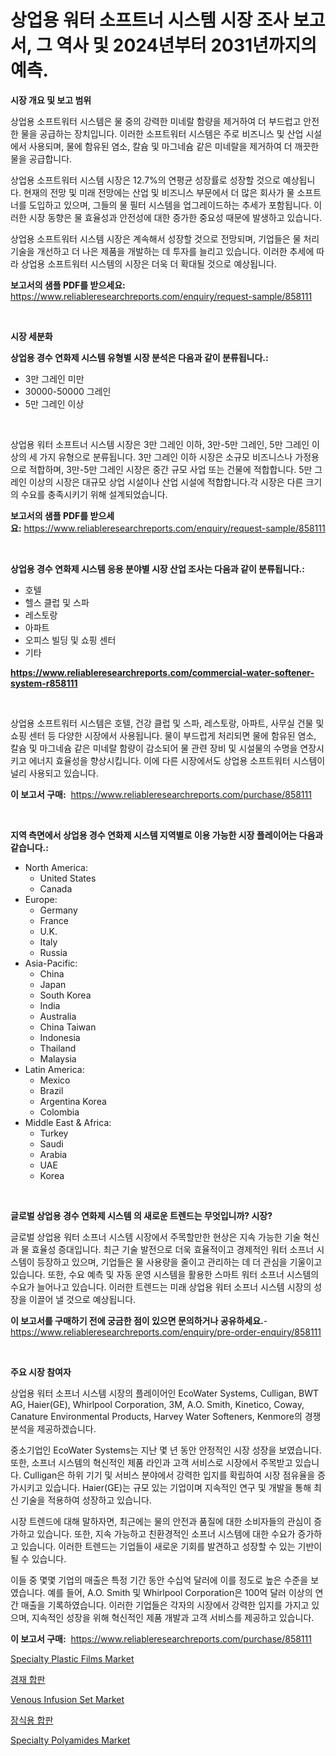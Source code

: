 <p><h1>상업용 워터 소프트너 시스템 시장 조사 보고서, 그 역사 및 2024년부터 2031년까지의 예측.</h1></p><p><strong>시장 개요 및 보고 범위</strong></p>
<p><p>상업용 소프트워터 시스템은 물 중의 강력한 미네랄 함량을 제거하여 더 부드럽고 안전한 물을 공급하는 장치입니다. 이러한 소프트워터 시스템은 주로 비즈니스 및 산업 시설에서 사용되며, 물에 함유된 염소, 칼슘 및 마그네슘 같은 미네랄을 제거하여 더 깨끗한 물을 공급합니다.</p><p>상업용 소프트워터 시스템 시장은 12.7%의 연평균 성장률로 성장할 것으로 예상됩니다. 현재의 전망 및 미래 전망에는 산업 및 비즈니스 부문에서 더 많은 회사가 물 소프트너를 도입하고 있으며, 그들의 물 필터 시스템을 업그레이드하는 추세가 포함됩니다. 이러한 시장 동향은 물 효율성과 안전성에 대한 증가한 중요성 때문에 발생하고 있습니다.</p><p>상업용 소프트워터 시스템 시장은 계속해서 성장할 것으로 전망되며, 기업들은 물 처리 기술을 개선하고 더 나은 제품을 개발하는 데 투자를 늘리고 있습니다. 이러한 추세에 따라 상업용 소프트워터 시스템의 시장은 더욱 더 확대될 것으로 예상됩니다.</p></p>
<p><strong>보고서의 샘플 PDF를 받으세요:</strong> <a href="https://www.reliableresearchreports.com/enquiry/request-sample/858111">https://www.reliableresearchreports.com/enquiry/request-sample/858111</a></p>
<p>&nbsp;</p>
<p><strong>시장 세분화</strong></p>
<p><strong>상업용 경수 연화제 시스템 유형별 시장 분석은 다음과 같이 분류됩니다.:</strong></p>
<p><ul><li>3만 그레인 미만</li><li>30000-50000 그레인</li><li>5만 그레인 이상</li></ul></p>
<p>&nbsp;</p>
<p><p>상업용 워터 소프트너 시스템 시장은 3만 그레인 이하, 3만-5만 그레인, 5만 그레인 이상의 세 가지 유형으로 분류됩니다. 3만 그레인 이하 시장은 소규모 비즈니스나 가정용으로 적합하며, 3만-5만 그레인 시장은 중간 규모 사업 또는 건물에 적합합니다. 5만 그레인 이상의 시장은 대규모 상업 시설이나 산업 시설에 적합합니다.각 시장은 다른 크기의 수요를 충족시키기 위해 설계되었습니다.</p></p>
<p><strong>보고서의 샘플 PDF를 받으세요:</strong>&nbsp;<a href="https://www.reliableresearchreports.com/enquiry/request-sample/858111">https://www.reliableresearchreports.com/enquiry/request-sample/858111</a></p>
<p>&nbsp;</p>
<p><strong> 상업용 경수 연화제 시스템 응용 분야별 시장 산업 조사는 다음과 같이 분류됩니다.:</strong></p>
<p><ul><li>호텔</li><li>헬스 클럽 및 스파</li><li>레스토랑</li><li>아파트</li><li>오피스 빌딩 및 쇼핑 센터</li><li>기타</li></ul></p>
<p><strong><a href="https://www.reliableresearchreports.com/commercial-water-softener-system-r858111">https://www.reliableresearchreports.com/commercial-water-softener-system-r858111</a></strong></p>
<p>&nbsp;</p>
<p><p>상업용 소프트워터 시스템은 호텔, 건강 클럽 및 스파, 레스토랑, 아파트, 사무실 건물 및 쇼핑 센터 등 다양한 시장에서 사용됩니다. 물이 부드럽게 처리되면 물에 함유된 염소, 칼슘 및 마그네슘 같은 미네랄 함량이 감소되어 물 관련 장비 및 시설물의 수명을 연장시키고 에너지 효율성을 향상시킵니다. 이에 다른 시장에서도 상업용 소프트워터 시스템이 널리 사용되고 있습니다.</p></p>
<p><strong>이 보고서 구매:</strong>&nbsp; <a href="https://www.reliableresearchreports.com/purchase/858111">https://www.reliableresearchreports.com/purchase/858111</a></p>
<p>&nbsp;</p>
<p><strong>지역 측면에서 상업용 경수 연화제 시스템 지역별로 이용 가능한 시장 플레이어는 다음과 같습니다.:</strong></p>
<p><ul>
    <li>
        North America:
        <ul>
            <li>United States</li>
            <li>Canada</li>
        </ul>
    </li>
    <li>
        Europe:
        <ul>
            <li>Germany</li>
            <li>France</li>
            <li>U.K.</li>
            <li>Italy</li>
            <li>Russia</li>
        </ul>
    </li>
    <li>
        Asia-Pacific:
        <ul>
            <li>China</li>
            <li>Japan</li>
            <li>South Korea</li>
            <li>India</li>
            <li>Australia</li>
            <li>China Taiwan</li>
            <li>Indonesia</li>
            <li>Thailand</li>
            <li>Malaysia</li>
        </ul>
    </li>
    <li>
        Latin America:
        <ul>
            <li>Mexico</li>
            <li>Brazil</li>
            <li>Argentina Korea</li>
            <li>Colombia</li>
        </ul>
    </li>
    <li>
        Middle East & Africa:
        <ul>
            <li>Turkey</li>
            <li>Saudi</li>
            <li>Arabia</li>
            <li>UAE</li>
            <li>Korea</li>
        </ul>
    </li>
    </ul></p>
<p>&nbsp;</p>
<p><strong>글로벌 상업용 경수 연화제 시스템 의 새로운 트렌드는 무엇입니까? 시장?</strong></p>
<p><p>글로벌 상업용 워터 소프너 시스템 시장에서 주목할만한 현상은 지속 가능한 기술 혁신과 물 효율성 증대입니다. 최근 기술 발전으로 더욱 효율적이고 경제적인 워터 소프너 시스템이 등장하고 있으며, 기업들은 물 사용량을 줄이고 관리하는 데 더 관심을 기울이고 있습니다. 또한, 수요 예측 및 자동 운영 시스템을 활용한 스마트 워터 소프너 시스템의 수요가 늘어나고 있습니다. 이러한 트렌드는 미래 상업용 워터 소프너 시스템 시장의 성장을 이끌어 낼 것으로 예상됩니다.</p></p>
<p><strong>이 보고서를 구매하기 전에 궁금한 점이 있으면 문의하거나 공유하세요.</strong>- <a href="https://www.reliableresearchreports.com/enquiry/pre-order-enquiry/858111">https://www.reliableresearchreports.com/enquiry/pre-order-enquiry/858111</a></p>
<p>&nbsp;</p>
<p><strong>주요 시장 참여자</strong></p>
<p><p>상업용 워터 소프너 시스템 시장의 플레이어인 EcoWater Systems, Culligan, BWT AG, Haier(GE), Whirlpool Corporation, 3M, A.O. Smith, Kinetico, Coway, Canature Environmental Products, Harvey Water Softeners, Kenmore의 경쟁 분석을 제공하겠습니다. </p><p>중소기업인 EcoWater Systems는 지난 몇 년 동안 안정적인 시장 성장을 보였습니다. 또한, 소프너 시스템의 혁신적인 제품 라인과 고객 서비스로 시장에서 주목받고 있습니다. Culligan은 하위 기기 및 서비스 분야에서 강력한 입지를 확립하여 시장 점유율을 증가시키고 있습니다. Haier(GE)는 규모 있는 기업이며 지속적인 연구 및 개발을 통해 최신 기술을 적용하여 성장하고 있습니다.</p><p>시장 트렌드에 대해 말하자면, 최근에는 물의 안전과 품질에 대한 소비자들의 관심이 증가하고 있습니다. 또한, 지속 가능하고 친환경적인 소프너 시스템에 대한 수요가 증가하고 있습니다. 이러한 트렌드는 기업들이 새로운 기회를 발견하고 성장할 수 있는 기반이 될 수 있습니다.</p><p>이들 중 몇몇 기업의 매출은 특정 기간 동안 수십억 달러에 이를 정도로 높은 수준을 보였습니다. 예를 들어, A.O. Smith 및 Whirlpool Corporation은 100억 달러 이상의 연간 매출을 기록하였습니다. 이러한 기업들은 각자의 시장에서 강력한 입지를 가지고 있으며, 지속적인 성장을 위해 혁신적인 제품 개발과 고객 서비스를 제공하고 있습니다.</p></p>
<p><strong>이 보고서 구매:</strong>&nbsp;&nbsp;<a href="https://www.reliableresearchreports.com/purchase/858111">https://www.reliableresearchreports.com/purchase/858111</a></p>
<p><p><a href="https://issuu.com/reportprime-2/docs/specialty-plastic-films-market-size-2030.pptx">Specialty Plastic Films Market</a></p><p><a href="https://github.com/vs019sa3m8x/Market-Research-Report-List-1/blob/main/680457121711.md">경재 합판</a></p><p><a href="https://github.com/gulaimolin/Market-Research-Report-List-4/blob/main/venous-infusion-set-market.md">Venous Infusion Set Market</a></p><p><a href="https://github.com/Madalyell456456/Market-Research-Report-List-1/blob/main/152765321712.md">장식용 합판</a></p><p><a href="https://issuu.com/reportprime-2/docs/specialty-polyamides-market-size-2030.pptx">Specialty Polyamides Market</a></p></p>